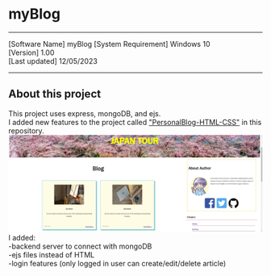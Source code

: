 # myBlog

----------------------------------------

[Software Name] myBlog
[System Requirement] Windows 10  
[Version] 1.00  
[Last updated] 12/05/2023  

----------------------------------------

## About this project
This project uses express, mongoDB, and ejs.  
I added new features to the project called ["PersonalBlog-HTML-CSS"](https://github.com/KohkiMartinez/My-Portfolio/tree/master/JavaScript/PersonalBlog-HTML-CSS "PersonalBlog-HTML-CSS page in Github") in this repository.  
![Blog image](images/image230512_140507.png)
I added:  
-backend server to connect with mongoDB  
-ejs files instead of HTML  
-login features (only logged in user can create/edit/delete article)
